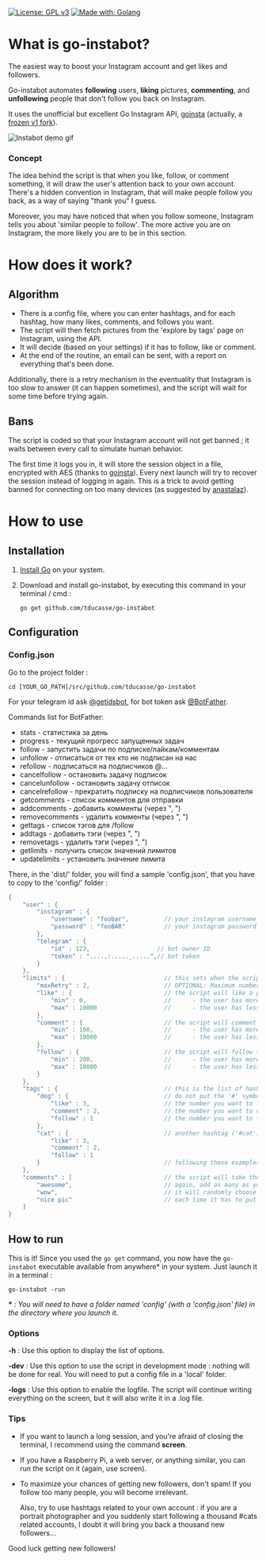 [![License: GPL v3](https://img.shields.io/badge/License-GPL%20v3-blue.svg)](https://www.gnu.org/licenses/gpl-3.0) [![Made with: Golang](https://img.shields.io/badge/Made%20with-Golang-brightgreen.svg)](https://golang.org/)
# What is go-instabot?

The easiest way to boost your Instagram account and get likes and followers.

Go-instabot automates **following** users, **liking** pictures, **commenting**, and **unfollowing** people that don't follow you back on Instagram.

It uses the unofficial but excellent Go Instagram API, [goinsta](https://github.com/ahmdrz/goinsta) (actually, a [frozen v1 fork](https://github.com/tducasse/goinsta)).

![Instabot demo gif](/docs/instabot.gif)

### Concept
The idea behind the script is that when you like, follow, or comment something, it will draw the user's attention back to your own account. There's a hidden convention in Instagram, that will make people follow you back, as a way of saying "thank you" I guess.

Moreover, you may have noticed that when you follow someone, Instagram tells you about 'similar people to follow'. The more active you are on Instagram, the more likely you are to be in this section.


# How does it work?
## Algorithm
- There is a config file, where you can enter hashtags, and for each hashtag, how many likes, comments, and follows you want.
- The script will then fetch pictures from the 'explore by tags' page on Instagram, using the API.
- It will decide (based on your settings) if it has to follow, like or comment.
- At the end of the routine, an email can be sent, with a report on everything that's been done.

Additionally, there is a retry mechanism in the eventuality that Instagram is too slow to answer (it can happen sometimes), and the script will wait for some time before trying again.

## Bans
The script is coded so that your Instagram account will not get banned ; it waits between every call to simulate human behavior.

The first time it logs you in, it will store the session object in a file, encrypted with AES (thanks to [goinsta](https://github.com/ahmdrz/goinsta)). Every next launch will try to recover the session instead of logging in again. This is a trick to avoid getting banned for connecting on too many devices (as suggested by [anastalaz](https://github.com/tducasse/go-instabot/issues/1)).

# How to use
## Installation

1. [Install Go](https://golang.org/doc/install) on your system.

2. Download and install go-instabot, by executing this command in your terminal / cmd :

   `go get github.com/tducasse/go-instabot`

## Configuration
### Config.json
Go to the project folder :

`cd [YOUR_GO_PATH]/src/github.com/tducasse/go-instabot`

For your telegram id ask [@getidsbot](https://t.me/getidsbot), for bot token ask [@BotFather](https://t.me/BotFather).

Commands list for BotFather:
 - stats - статистика за день
 - progress - текущий прогресс запущенных задач
 - follow - запустить задачи по подписке/лайкам/комментам
 - unfollow - отписаться от тех кто не подписан на нас
 - refollow - подписаться на подписчиков @...
 - cancelfollow - остановить задачу подписок
 - cancelunfollow - остановить задачу отписок
 - cancelrefollow - прекратить подписку на подписчиков пользователя
 - getcomments - список комментов для отправки
 - addcomments - добавить комменты (через ", ")
 - removecomments - удалить комменты (через ", ")
 - gettags - список тэгов для /follow
 - addtags - добавить тэги (через ", ")
 - removetags - удалить тэги (через ", ")
 - getlimits - получить список значений лимитов
 - updatelimits - установить значение лимита

There, in the 'dist/' folder, you will find a sample 'config.json', that you have to copy to the 'config/' folder :

```go
{
    "user" : {
        "instagram" : {
            "username" : "foobar",          // your instagram username
            "password" : "fooBAR"           // your instagram password
        },
        "telegram" : {          
            "id" : 123,                   // bot owner ID
            "token" : ".....:....._.....",// bot token
        }
    },
    "limits" : {                            // this sets when the script will choose to do something
        "maxRetry" : 2,                     // OPTIONAL: Maximum number of times th script will go through the same tag
        "like" : {                          // the script will like a picture only if :
            "min" : 0,                      //      - the user has more than 0 followers
            "max" : 10000                   //      - the user has less than 10000 followers  
        },
        "comment" : {                       // the script will comment only if :
            "min" : 100,                    //      - the user has more than 100 followers
            "max" : 10000                   //      - the user has less than 10000 followers  
        },
        "follow" : {                        // the script will follow someone only if :
            "min" : 200,                    //      - the user has more than 200 followers
            "max" : 10000                   //      - the user has less than 10000 followers  
        }
    },
    "tags" : {                              // this is the list of hashtags you want to explore
        "dog" : {                           // do not put the '#' symbol
            "like" : 3,                     // the number you want to like
            "comment" : 2,                  // the number you want to comment
            "follow" : 1                    // the number you want to follow
        },
        "cat" : {                           // another hashtag ('#cat')
            "like" : 3,
            "comment" : 2,
            "follow" : 1
        }                                   // following these examples, add as many as you want
    },
    "comments" : [                          // the script will take the comments from the following list
        "awesome",                          // again, add as many as you want
        "wow",                              // it will randomly choose one 
        "nice pic"                          // each time it has to put a comment
    ]
}
```

## How to run
This is it!
Since you used the `go get` command, you now have the `go-instabot` executable available from anywhere* in your system. Just launch it in a terminal :

`go-instabot -run`

**\*** : *You will need to have a folder named 'config' (with a 'config.json' file) in the directory where you launch it.*

### Options
**-h** : Use this option to display the list of options.

**-dev** : Use this option to use the script in development mode : nothing will be done for real. You will need to put a config file in a 'local' folder.

**-logs** : Use this option to enable the logfile. The script will continue writing everything on the screen, but it will also write it in a .log file.

### Tips
- If you want to launch a long session, and you're afraid of closing the terminal, I recommend using the command __screen__.
- If you have a Raspberry Pi, a web server, or anything similar, you can run the script on it (again, use screen).
- To maximize your chances of getting new followers, don't spam! If you follow too many people, you will become irrelevant.

  Also, try to use hashtags related to your own account : if you are a portrait photographer and you suddenly start following a thousand #cats related accounts, I doubt it will bring you back a thousand new followers...
  
Good luck getting new followers!

